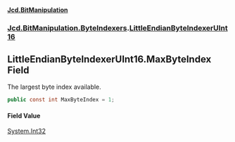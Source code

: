 #### [Jcd.BitManipulation](index.md 'index')

### [Jcd.BitManipulation.ByteIndexers](Jcd.BitManipulation.ByteIndexers.md 'Jcd.BitManipulation.ByteIndexers').[LittleEndianByteIndexerUInt16](Jcd.BitManipulation.ByteIndexers.LittleEndianByteIndexerUInt16.md 'Jcd.BitManipulation.ByteIndexers.LittleEndianByteIndexerUInt16')

## LittleEndianByteIndexerUInt16.MaxByteIndex Field

The largest byte index available.

```csharp
public const int MaxByteIndex = 1;
```

#### Field Value

[System.Int32](https://docs.microsoft.com/en-us/dotnet/api/System.Int32 'System.Int32')